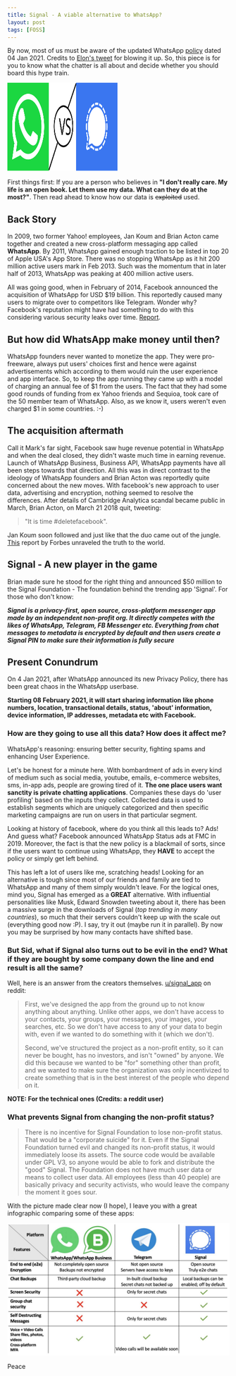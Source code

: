 ```yaml
---
title: Signal - A viable alternative to WhatsApp?
layout: post
tags: [FOSS]
---
```


By now, most of us must be aware of the updated WhatsApp [policy](https://www.whatsapp.com/legal/updates/privacy-policy/?lang=en) dated 04 Jan 2021. Credits to [Elon's tweet](https://twitter.com/elonmusk/status/1347165127036977153) for blowing it up. So, this piece is for you to know what the chatter is all about and decide whether you should board this hype train.

<!-- ![WhatsApp vs Signal](/assets/posts/Signal-A-viable-alternative-to-WhatsApp/WhatsAppVsSignal.svg) -->

<img src="/assets/posts/Signal-A-viable-alternative-to-WhatsApp/WhatsAppVsSignal.svg" alt="WhatsApp vs Signal" width="250px" height="200px">

First things first: If you are a person who believes in __"I don't really care. My life is an open book. Let them use my data. What can they do at the most?"__. Then read ahead to know how our data is ~~exploited~~ used.

## Back Story

In 2009, two former Yahoo! employees, Jan Koum and Brian Acton came together and created a new cross-platform messaging app called **WhatsApp**. By 2011, WhatsApp gained enough traction to be listed in top 20 of Apple USA's App Store. There was no stopping WhatsApp as it hit 200 million active users mark in Feb 2013. Such was the momentum that in later half of 2013, WhatsApp was peaking at 400 million active users.

All was going good, when in February of 2014, Facebook announced the acquisition of WhatsApp for USD $19 billion. This reportedly caused many users to migrate over to competitors like Telegram. Wonder why? Facebook's reputation might have had something to do with this considering various security leaks over time. [Report](https://www.techrepublic.com/article/facebook-data-privacy-scandal-a-cheat-sheet/). 

## But how did WhatsApp make money until then?

WhatsApp founders never wanted to monetize the app. They were pro-freeware, always put users' choices first and hence were against advertisements which according to them would ruin the user experience and app interface. So, to keep the app running they came up with a model of charging an annual fee of $1 from the users. The fact that they had some good rounds of funding from ex Yahoo friends and Sequioa, took care of the 50 member team of WhatsApp. Also, as we know it, users weren't even charged $1 in some countries. :-)

## The acquisition aftermath

Call it Mark's far sight, Facebook saw huge revenue potential in WhatsApp and when the deal closed, they didn't waste much time in earning revenue. Launch of WhatsApp Business, Business API, WhatsApp payments have all been steps towards that direction. All this was in direct contrast to the ideology of WhatsApp founders and Brian Acton was reportedly quite concerned about the new moves. With facebook's new approach to user data, advertising and encryption, nothing seemed to resolve the differences. After details of Cambridge Analytica scandal became public in March, Brian Acton, on March 21 2018 quit, tweeting:
>"It is time #deletefacebook". 

Jan Koum soon followed and just like that the duo came out of the jungle. [This](https://www.forbes.com/sites/parmyolson/2018/09/26/exclusive-whatsapp-cofounder-brian-acton-gives-the-inside-story-on-deletefacebook-and-why-he-left-850-million-behind/?sh=39a2756c3f20) report by Forbes unraveled the truth to the world. 

## Signal - A new player in the game

Brian made sure he stood for the right thing and announced $50 million to the Signal Foundation - The foundation behind the trending app 'Signal'. For those who don't know:

**_Signal is a privacy-first, open source, cross-platform messenger app made by an independent non-profit org. It directly competes with the likes of WhatsApp, Telegram, FB Messenger etc. Everything from chat messages to metadata is encrypted by default and then users create a Signal PIN to make sure their information is fully secure_**

## Present Conundrum

On 4 Jan 2021, after WhatsApp announced its new Privacy Policy, there has been great chaos in the WhatsApp userbase. 

**Starting 08 February 2021, it will start sharing information like phone numbers, location, transactional details, status, 'about' information, device information, IP addresses, metadata etc with Facebook.**

### How are they going to use all this data? How does it affect me?

WhatsApp's reasoning: ensuring better security, fighting spams and enhancing User Experience.

Let's be honest for a minute here. With bombardment of ads in every kind of medium such as social media, youtube, emails, e-commerce websites, sms, in-app ads, people are growing tired of it. **The one place users want sanctity is private chatting applications**. Companies these days do 'user profiling' based on the inputs they collect. Collected data is used to establish segments which are uniquely categorized and then specific marketing campaigns are run on users in that particular segment. 

Looking at history of facebook, where do you think all this leads to? Ads! And guess what? Facebook announced WhatsApp Status ads at FMC in 2019. Moreover, the fact is that the new policy is a blackmail of sorts, since if the users want to continue using WhatsApp, they **HAVE** to accept the policy or simply get left behind. 

This has left a lot of users like me, scratching heads! Looking for an alternative is tough since most of our friends and family are tied to WhatsApp and many of them simply wouldn't leave. For the logical ones, mind you, Signal has emerged as a **GREAT** alternative. With influential personalities like Musk, Edward Snowden tweeting about it, there has been a massive surge in the downloads of Signal (_top trending in many countries_), so much that their servers couldn't keep up with the scale out  (everything good now :P). I say, try it out (maybe run it in parallel). By now you may be surprised by how many contacts have shifted base.

### But Sid, what if Signal also turns out to be evil in the end? What if they are bought by some company down the line and end result is all the same?

Well, here is an answer from the creators themselves. [u/signal_app](https://www.reddit.com/user/signal_app/) on reddit:

>First, we've designed the app from the ground up to not know anything about anything. Unlike other apps, we don't have access to your contacts, your groups, your messages, your images, your searches, etc. So we don't have access to any of your data to begin with, even if we wanted to do something with it (which we don't).
>
>Second, we've structured the project as a non-profit entity, so it can never be bought, has no investors, and isn't "owned" by anyone. We did this because we wanted to be "for" something other than profit, and we wanted to make sure the organization was only incentivized to create something that is in the best interest of the people who depend on it.

__NOTE: For the technical ones (Credits: a reddit user)__

### What prevents Signal from changing the non-profit status?

>There is no incentive for Signal Foundation to lose non-profit status. That would be a "corporate suicide" for it.
>Even if the Signal Foundation turned evil and changed its non-profit status, it would immediately loose its assets. The source code would be available under GPL V3, so anyone would be able to fork and distribute the "good" Signal. The Foundation does not have much user data or means to collect user data. All employees (less than 40 people) are basically privacy and security activists, who would leave the company the moment it goes sour.

With the picture made clear now (I hope), I leave you with a great infographic comparing some of these apps:

![App Comparision](/assets/posts/Signal-A-viable-alternative-to-WhatsApp/Infographic.jpg)

Peace 